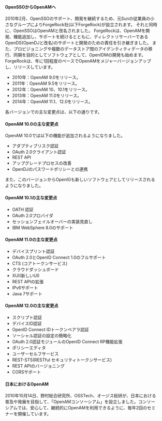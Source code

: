 #### OpenSSOからOpenAMへ

2010年2月、OpenSSOのサポート、開発を継続するため、元Sunの従業員の小さなグループによりForgeRock社(以下ForgeRock)が設立されます。
それと同時に、OpenSSOはOpenAMと改名されました。
ForgeRockは、OpenAMを開発、機能追加し、サポートを続けるとともに、ディレクトリサーバーであるOpenDS(OpenDJと改名)のサポートと開発のための責任を引き継ぎました。
また、プロビジョニングや複数のデータストア間のアイデンティティデータの移行、同期を目的としてソフトウェアとして、OpenIDMの開発も始めます。  
ForgeRockは、年に1回程度のペースでOpenAMをメジャーバージョンアップし、リリースしています。

* 2010年：OpenAM 9.0をリリース。
* 2011年：OpenAM 9.5をリリース。
* 2012年：OpenAM 10、10.1をリリース。
* 2013年：OpenAM 11.0をリリース。
* 2014年：OpenAM 11.1、12.0をリリース。

各バージョンでの主な変更点は、以下の通りです。

#### OpenAM 10.0の主な変更点

OpenAM 10.0では以下の機能が追加されるようになりました。

- アダプティブリスク認証
- OAuth 2.0クライアント認証
- REST API
- アップグレードプロセスの改善
- OpenDJのパスワードポリシーとの連携

また、このバージョンからOpenIGも新しいソフトウェアとしてリリースされるようになりました。

#### OpenAM 10.1の主な変更点

- OATH 認証
- OAuth 2.0プロバイダ
- セッションフェイルオーバーの実装見直し
- IBM WebSphere 8.0のサポート

#### OpenAM 11.0の主な変更点

- デバイスプリント認証
- OAuth 2.0とOpenID Connect 1.0のフルサポート
- CTS (コアトークンサービス)
- クラウドダッシュボード
- XUI(新しいUI)
- REST APIの拡張
- IPv6サポート
- Java 7サポート

#### OpenAM 12.0の主な変更点

- スクリプト認証
- デバイスID認証
- OpenID Connect IDトークンベアラ認証
- ソーシャル認証の設定の簡略化
- OAuth 2.0認証モジュールのOpenID Connect RP機能拡張
- ポリシーエディタ
- ユーザーセルフサービス
- REST-STS(RESTful セキュリティトークンサービス)
- REST APIのバージョニング
- CORSサポート

#### 日本におけるOpenAM

2010年10月14日、野村総合研究所、OSSTech、オージス総研が、日本における普及や発展を目指して、「OpenAMコンソーシアム」を設立しました。コンソーシアムでは、安心して、継続的にOpenAMを利用できるように、毎年2回のセミナーを開催しています。
